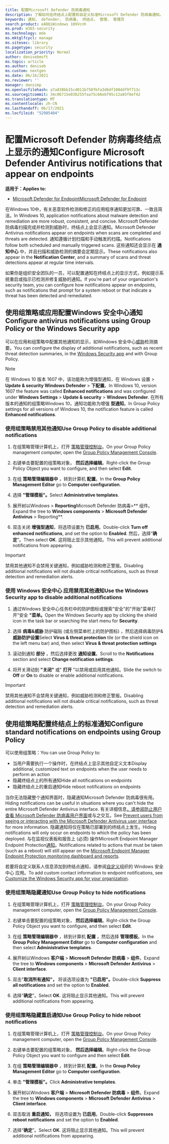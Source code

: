 ```yaml
---
title: 配置Microsoft Defender 防病毒通知
description: 了解如何在终结点上配置和自定义标准Microsoft Defender 防病毒通知。
keywords: 通知， defender， 防病毒， 终结点， 管理， 管理员
search.product: eADQiWindows 10XVcnh
ms.prod: m365-security
ms.technology: mde
ms.mktglfcycl: manage
ms.sitesec: library
ms.pagetype: security
localization_priority: Normal
author: denisebmsft
ms.topic: article
ms.author: deniseb
ms.custom: nextgen
ms.date: 06/16/2021
ms.reviewer: ''
manager: dansimp
ms.openlocfilehash: a7a838bb15cd011b750fbfa3d6df100ddf9f713c
ms.sourcegitcommit: 34c06715e036255faa75c66ebf95c12a85f8ef42
ms.translationtype: MT
ms.contentlocale: zh-CN
ms.lasthandoff: 06/17/2021
ms.locfileid: "52985404"
---
```

# <a name="configure-microsoft-defender-antivirus-notifications-that-appear-on-endpoints"></a><span data-ttu-id="ba74e-104">配置Microsoft Defender 防病毒终结点上显示的通知</span><span class="sxs-lookup"><span data-stu-id="ba74e-104">Configure Microsoft Defender Antivirus notifications that appear on endpoints</span></span>

<span data-ttu-id="ba74e-105">**适用于：**</span><span class="sxs-lookup"><span data-stu-id="ba74e-105">**Applies to:**</span></span>

- [<span data-ttu-id="ba74e-106">Microsoft Defender for Endpoint</span><span class="sxs-lookup"><span data-stu-id="ba74e-106">Microsoft Defender for Endpoint</span></span>](/microsoft-365/security/defender-endpoint/)

<span data-ttu-id="ba74e-107">在Windows 10中，有关恶意软件检测和修正的应用程序通知更加可靠、一致且简洁。</span><span class="sxs-lookup"><span data-stu-id="ba74e-107">In Windows 10, application notifications about malware detection and remediation are more robust, consistent, and concise.</span></span> <span data-ttu-id="ba74e-108">Microsoft Defender 防病毒扫描完成并检测到威胁时，终结点上会显示通知。</span><span class="sxs-lookup"><span data-stu-id="ba74e-108">Microsoft Defender Antivirus notifications appear on endpoints when scans are completed and threats are detected.</span></span> <span data-ttu-id="ba74e-109">通知遵循计划扫描和手动触发的扫描。</span><span class="sxs-lookup"><span data-stu-id="ba74e-109">Notifications follow both scheduled and manually triggered scans.</span></span> <span data-ttu-id="ba74e-110">这些通知还会显示在 **通知中心** 中，并且扫描和威胁检测的摘要会定期显示。</span><span class="sxs-lookup"><span data-stu-id="ba74e-110">These notifications also appear in the **Notification Center**, and a summary of scans and threat detections appear at regular time intervals.</span></span>

<span data-ttu-id="ba74e-111">如果你是组织安全团队的一员，可以配置通知在终结点上的显示方式，例如提示系统重启或指示已检测并修复威胁的通知。</span><span class="sxs-lookup"><span data-stu-id="ba74e-111">If you're part of your organization's security team, you can configure how notifications appear on endpoints, such as notifications that prompt for a system reboot or that indicate a threat has been detected and remediated.</span></span>

## <a name="configure-antivirus-notifications-using-group-policy-or-the-windows-security-app"></a><span data-ttu-id="ba74e-112">使用组策略或应用配置Windows 安全中心通知</span><span class="sxs-lookup"><span data-stu-id="ba74e-112">Configure antivirus notifications using Group Policy or the Windows Security app</span></span>

<span data-ttu-id="ba74e-113">可以在应用和组策略中配置其他通知的显示，如Windows 安全中心[威胁](microsoft-defender-security-center-antivirus.md)检测摘要。</span><span class="sxs-lookup"><span data-stu-id="ba74e-113">You can configure the display of additional notifications, such as recent threat detection summaries, in the [Windows Security app](microsoft-defender-security-center-antivirus.md) and with Group Policy.</span></span>

> [!NOTE]
> <span data-ttu-id="ba74e-114">在 Windows 10 版本 1607 中，该功能称为增强型通知，在 Windows 设置  >  **Update & security Windows Defender**  >  **下配置**。</span><span class="sxs-lookup"><span data-stu-id="ba74e-114">In Windows 10, version 1607 the feature was called **Enhanced notifications** and was configured under **Windows Settings** > **Update & security** > **Windows Defender**.</span></span> <span data-ttu-id="ba74e-115">在所有版本的通知的组策略Windows 10，通知功能称为增强 **型通知**。</span><span class="sxs-lookup"><span data-stu-id="ba74e-115">In Group Policy settings for all versions of Windows 10, the notification feature is called **Enhanced notifications**.</span></span>

### <a name="use-group-policy-to-disable-additional-notifications"></a><span data-ttu-id="ba74e-116">使用组策略禁用其他通知</span><span class="sxs-lookup"><span data-stu-id="ba74e-116">Use Group Policy to disable additional notifications</span></span>

1. <span data-ttu-id="ba74e-117">在组策略管理计算机上，打开 [策略管理控制台](/previous-versions/windows/it-pro/windows-server-2008-R2-and-2008/cc731212(v=ws.11))。</span><span class="sxs-lookup"><span data-stu-id="ba74e-117">On your Group Policy management computer, open the [Group Policy Management Console](/previous-versions/windows/it-pro/windows-server-2008-R2-and-2008/cc731212(v=ws.11)).</span></span>

2. <span data-ttu-id="ba74e-118">右键单击要配置的组策略对象， **然后选择编辑**。</span><span class="sxs-lookup"><span data-stu-id="ba74e-118">Right-click the Group Policy Object you want to configure, and then select **Edit**.</span></span>

3. <span data-ttu-id="ba74e-119">在组 **策略管理编辑器中** ，转到计算机 **配置**。</span><span class="sxs-lookup"><span data-stu-id="ba74e-119">In the **Group Policy Management Editor** go to **Computer configuration**.</span></span>

4. <span data-ttu-id="ba74e-120">选择 **"管理模板"。**</span><span class="sxs-lookup"><span data-stu-id="ba74e-120">Select **Administrative templates**.</span></span>

5. <span data-ttu-id="ba74e-121">展开树以Windows   >  **Reporting**Microsoft Defender 防病毒>\*\* 组件。</span><span class="sxs-lookup"><span data-stu-id="ba74e-121">Expand the tree to **Windows components** > **Microsoft Defender Antivirus** > Reporting\*\*.</span></span>

6. <span data-ttu-id="ba74e-122">双击关闭 **增强型通知**，将选项设置为 **已启用**。</span><span class="sxs-lookup"><span data-stu-id="ba74e-122">Double-click **Turn off enhanced notifications**, and set the option to **Enabled**.</span></span> <span data-ttu-id="ba74e-123">然后，选择“**确定**”。</span><span class="sxs-lookup"><span data-stu-id="ba74e-123">Then select **OK**.</span></span> <span data-ttu-id="ba74e-124">这将阻止显示其他通知。</span><span class="sxs-lookup"><span data-stu-id="ba74e-124">This will prevent additional notifications from appearing.</span></span>

> [!IMPORTANT]
> <span data-ttu-id="ba74e-125">禁用其他通知不会禁用关键通知，例如威胁检测和修正警报。</span><span class="sxs-lookup"><span data-stu-id="ba74e-125">Disabling additional notifications will not disable critical notifications, such as threat detection and remediation alerts.</span></span>

### <a name="use-the-windows-security-app-to-disable-additional-notifications"></a><span data-ttu-id="ba74e-126">使用 Windows 安全中心 应用禁用其他通知</span><span class="sxs-lookup"><span data-stu-id="ba74e-126">Use the Windows Security app to disable additional notifications</span></span>

1. <span data-ttu-id="ba74e-127">通过Windows 安全中心任务栏中的防护图标或搜索"安全"的"开始"菜单打开"安全 **"菜单。**</span><span class="sxs-lookup"><span data-stu-id="ba74e-127">Open the Windows Security app by clicking the shield icon in the task bar or searching the start menu for **Security**.</span></span>

2. <span data-ttu-id="ba74e-128">选择 **病毒&威胁** 防护磁贴 (或左侧菜单栏上的防护图标) ，然后选择病毒防护& **威胁防护设置**</span><span class="sxs-lookup"><span data-stu-id="ba74e-128">Select **Virus & threat protection** tile (or the shield icon on the left menu bar) and, then select **Virus & threat protection settings**</span></span>

3. <span data-ttu-id="ba74e-129">滚动到通知 **部分** ，然后选择更改 **通知设置**。</span><span class="sxs-lookup"><span data-stu-id="ba74e-129">Scroll to the **Notifications** section and select **Change notification settings**.</span></span>

4. <span data-ttu-id="ba74e-130">将开关滑动到 **"关闭"** 或" **打开** "以禁用或启用其他通知。</span><span class="sxs-lookup"><span data-stu-id="ba74e-130">Slide the switch to **Off** or **On** to disable or enable additional notifications.</span></span>

> [!IMPORTANT]
> <span data-ttu-id="ba74e-131">禁用其他通知不会禁用关键通知，例如威胁检测和修正警报。</span><span class="sxs-lookup"><span data-stu-id="ba74e-131">Disabling additional notifications will not disable critical notifications, such as threat detection and remediation alerts.</span></span>

## <a name="configure-standard-notifications-on-endpoints-using-group-policy"></a><span data-ttu-id="ba74e-132">使用组策略配置终结点上的标准通知</span><span class="sxs-lookup"><span data-stu-id="ba74e-132">Configure standard notifications on endpoints using Group Policy</span></span>

<span data-ttu-id="ba74e-133">可以使用组策略：</span><span class="sxs-lookup"><span data-stu-id="ba74e-133">You can use Group Policy to:</span></span>

- <span data-ttu-id="ba74e-134">当用户需要执行一个操作时，在终结点上显示其他自定义文本</span><span class="sxs-lookup"><span data-stu-id="ba74e-134">Display additional, customized text on endpoints when the user needs to perform an action</span></span>
- <span data-ttu-id="ba74e-135">隐藏终结点上的所有通知</span><span class="sxs-lookup"><span data-stu-id="ba74e-135">Hide all notifications on endpoints</span></span>
- <span data-ttu-id="ba74e-136">隐藏终结点上的重启通知</span><span class="sxs-lookup"><span data-stu-id="ba74e-136">Hide reboot notifications on endpoints</span></span>

<span data-ttu-id="ba74e-137">当你无法隐藏整个通知界面时，隐藏通知Microsoft Defender 防病毒很有用。</span><span class="sxs-lookup"><span data-stu-id="ba74e-137">Hiding notifications can be useful in situations where you can't hide the entire Microsoft Defender Antivirus interface.</span></span> <span data-ttu-id="ba74e-138">有关详细信息[，请参阅防止用户查看 Microsoft Defender 防病毒用户界面](prevent-end-user-interaction-microsoft-defender-antivirus.md)或与之交互。</span><span class="sxs-lookup"><span data-stu-id="ba74e-138">See [Prevent users from seeing or interacting with the Microsoft Defender Antivirus user interface](prevent-end-user-interaction-microsoft-defender-antivirus.md) for more information.</span></span> <span data-ttu-id="ba74e-139">隐藏通知将仅在策略已部署到的终结点上发生。</span><span class="sxs-lookup"><span data-stu-id="ba74e-139">Hiding notifications will only occur on endpoints to which the policy has been deployed.</span></span> <span data-ttu-id="ba74e-140">与在监视仪表板和报告上 (必须) 操作Microsoft Endpoint Manager Endpoint Protection[通知](/configmgr/protect/deploy-use/monitor-endpoint-protection)。</span><span class="sxs-lookup"><span data-stu-id="ba74e-140">Notifications related to actions that must be taken (such as a reboot) will still appear on the [Microsoft Endpoint Manager Endpoint Protection monitoring dashboard and reports](/configmgr/protect/deploy-use/monitor-endpoint-protection).</span></span> 

<span data-ttu-id="ba74e-141">若要将自定义联系人信息添加到终结点通知，请参阅[自定义](/windows/security/threat-protection/windows-defender-security-center/windows-defender-security-center)组织的 Windows 安全中心 应用。</span><span class="sxs-lookup"><span data-stu-id="ba74e-141">To add custom contact information to endpoint notifications, see [Customize the Windows Security app for your organization](/windows/security/threat-protection/windows-defender-security-center/windows-defender-security-center).</span></span>

### <a name="use-group-policy-to-hide-notifications"></a><span data-ttu-id="ba74e-142">使用组策略隐藏通知</span><span class="sxs-lookup"><span data-stu-id="ba74e-142">Use Group Policy to hide notifications</span></span>

1. <span data-ttu-id="ba74e-143">在组策略管理计算机上，打开 [策略管理控制台](/previous-versions/windows/it-pro/windows-server-2008-R2-and-2008/cc731212(v=ws.11))。</span><span class="sxs-lookup"><span data-stu-id="ba74e-143">On your Group Policy management computer, open the [Group Policy Management Console](/previous-versions/windows/it-pro/windows-server-2008-R2-and-2008/cc731212(v=ws.11)).</span></span>

2. <span data-ttu-id="ba74e-144">右键单击要配置的组策略对象， **然后选择编辑**。</span><span class="sxs-lookup"><span data-stu-id="ba74e-144">Right-click the Group Policy Object you want to configure, and then select **Edit**.</span></span>

3. <span data-ttu-id="ba74e-145">在组 **策略管理编辑器中** ，转到计算机 **配置** ，然后选择 **管理模板**。</span><span class="sxs-lookup"><span data-stu-id="ba74e-145">In the **Group Policy Management Editor** go to **Computer configuration** and then select **Administrative templates**.</span></span>

4. <span data-ttu-id="ba74e-146">展开树以Windows **客户端**  >  **Microsoft Defender 防病毒**  >  **组件**。</span><span class="sxs-lookup"><span data-stu-id="ba74e-146">Expand the tree to **Windows components** > **Microsoft Defender Antivirus** > **Client interface**.</span></span> 

5. <span data-ttu-id="ba74e-147">双击"**取消所有通知"，** 将该选项设置为 **"已启用"。**</span><span class="sxs-lookup"><span data-stu-id="ba74e-147">Double-click **Suppress all notifications** and set the option to **Enabled**.</span></span> 

6. <span data-ttu-id="ba74e-148">选择“**确定**”。</span><span class="sxs-lookup"><span data-stu-id="ba74e-148">Select **OK**.</span></span> <span data-ttu-id="ba74e-149">这将阻止显示其他通知。</span><span class="sxs-lookup"><span data-stu-id="ba74e-149">This will prevent additional notifications from appearing.</span></span>

### <a name="use-group-policy-to-hide-reboot-notifications"></a><span data-ttu-id="ba74e-150">使用组策略隐藏重启通知</span><span class="sxs-lookup"><span data-stu-id="ba74e-150">Use Group Policy to hide reboot notifications</span></span>

1. <span data-ttu-id="ba74e-151">在组策略管理计算机上，打开 [策略管理控制台](/previous-versions/windows/it-pro/windows-server-2008-R2-and-2008/cc731212(v=ws.11))。</span><span class="sxs-lookup"><span data-stu-id="ba74e-151">On your Group Policy management computer, open the [Group Policy Management Console](/previous-versions/windows/it-pro/windows-server-2008-R2-and-2008/cc731212(v=ws.11)).</span></span>

2. <span data-ttu-id="ba74e-152">右键单击要配置的组策略对象， **然后选择编辑**。</span><span class="sxs-lookup"><span data-stu-id="ba74e-152">Right-click the Group Policy Object you want to configure and then select **Edit**.</span></span>

2. <span data-ttu-id="ba74e-153">在组 **策略管理编辑器中** ，转到计算机 **配置**。</span><span class="sxs-lookup"><span data-stu-id="ba74e-153">In the **Group Policy Management Editor** go to **Computer configuration**.</span></span>

3. <span data-ttu-id="ba74e-154">单击 **"管理模板"。**</span><span class="sxs-lookup"><span data-stu-id="ba74e-154">Click **Administrative templates**.</span></span>

4. <span data-ttu-id="ba74e-155">展开树以Windows **客户端**  >  **Microsoft Defender 防病毒**  >  **组件**。</span><span class="sxs-lookup"><span data-stu-id="ba74e-155">Expand the tree to **Windows components** > **Microsoft Defender Antivirus** > **Client interface**.</span></span>

5. <span data-ttu-id="ba74e-156">双击取消 **重启通知，** 将选项设置为 **已启用**。</span><span class="sxs-lookup"><span data-stu-id="ba74e-156">Double-click **Suppresses reboot notifications** and set the option to **Enabled**.</span></span> 

5. <span data-ttu-id="ba74e-157">选择“**确定**”。</span><span class="sxs-lookup"><span data-stu-id="ba74e-157">Select **OK**.</span></span> <span data-ttu-id="ba74e-158">这将阻止显示其他通知。</span><span class="sxs-lookup"><span data-stu-id="ba74e-158">This will prevent additional notifications from appearing.</span></span>

